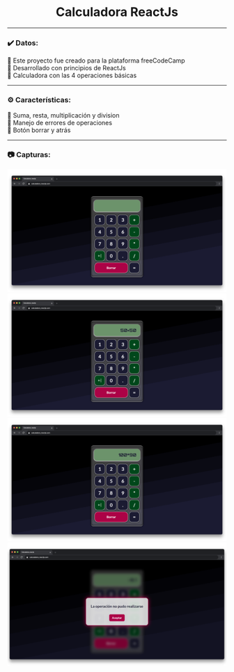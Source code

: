 <div id="titulo" align="center">
    <h1>Calculadora ReactJs</h1>
</div>

---

<div id="datos">
    <h3>✔️ Datos:</h3>
    <p>
	🔹 Este proyecto fue creado para la plataforma freeCodeCamp <br>
        🔹 Desarrollado con principios de ReactJs <br>
        🔹 Calculadora con las 4 operaciones básicas <br>
    </p>
</div>

---

<div id="caracteristicas">
    <h3>⚙️ Características:</h3>
    <p>
        🔸 Suma, resta, multiplicación y division <br>
        🔸 Manejo de errores de operaciones <br>
        🔸 Botón borrar y atrás <br>
    </p>
</div>

---

<div id="capturas" align="center">
    <h3 align="left"> 📷 Capturas:</h3>
    <img src="https://github.com/elchino8779/ImagenesGitHub/blob/main/ShotsImages/CalculadoraReact/img01.png?raw=true" alt="Cap1" width="800">
    <br>
    <img src="https://github.com/elchino8779/ImagenesGitHub/blob/main/ShotsImages/CalculadoraReact/img02.png?raw=true" alt="Cap2" width="800">
    <br>
    <img src="https://github.com/elchino8779/ImagenesGitHub/blob/main/ShotsImages/CalculadoraReact/img03.png?raw=true" alt="Cap3" width="800">
    <br>
    <img src="https://github.com/elchino8779/ImagenesGitHub/blob/main/ShotsImages/CalculadoraReact/img04.png?raw=true" alt="Cap4" width="800">
</div>
